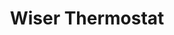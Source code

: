 ---
date_added: 2020-03-01
vendor: Schneider Electric
model: EER5100x
zigbeemodel: 
category: hvac
supports: temperature only
title: Wiser Thermostat
mlink: https://www.se.com/fr/fr/product/EER51000/wiser---thermostat/
link: https://www.amazon.fr/Schneider-Electric-Wiser-vanne-thermostatique/dp/B0158XIEYM
link2: 
compatible: [zigate]
zigate: https://github.com/pipiche38/Domoticz-Zigate-Wiki/blob/master/en-eng/Wiser-Thermostat.md
---